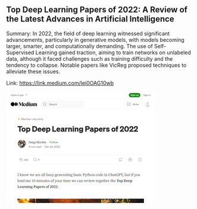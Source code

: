 ## Top Deep Learning Papers of 2022: A Review of the Latest Advances in Artificial Intelligence
Summary: In 2022, the field of deep learning witnessed significant advancements, particularly in generative models, with models becoming larger, smarter, and computationally demanding. The use of Self-Supervised Learning gained traction, aiming to train networks on unlabeled data, although it faced challenges such as training difficulty and the tendency to collapse. Notable papers like VicReg proposed techniques to alleviate these issues.

Link: https://link.medium.com/Iei0OAG10wb

<img src="/img/c75a0a06-c1da-4127-9ce0-ce423f3b7b9a.png" width="400" />
<br/><br/>
